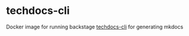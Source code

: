 # techdocs-cli

Docker image for running backstage [techdocs-cli](https://backstage.io/docs/features/techdocs/configuring-ci-cd) for generating mkdocs

